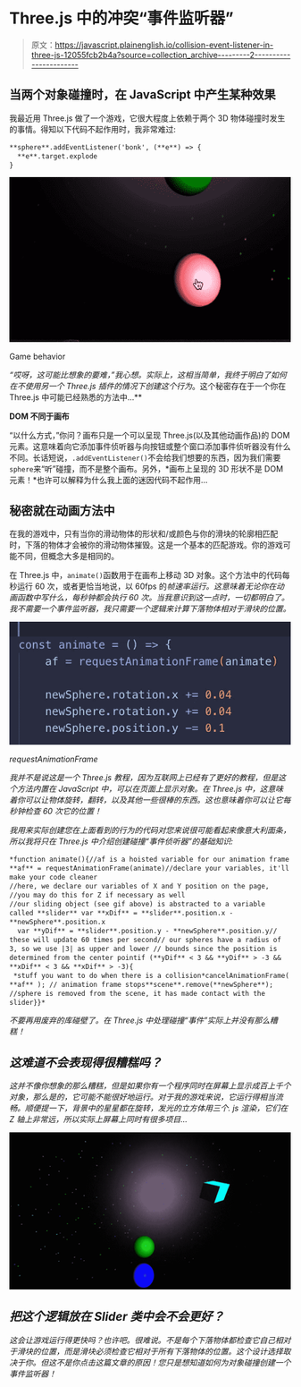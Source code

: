 # Three.js 中的冲突“事件监听器”

> 原文：<https://javascript.plainenglish.io/collision-event-listener-in-three-js-12055fcb2b4a?source=collection_archive---------2----------------------->

## 当两个对象碰撞时，在 JavaScript 中产生某种效果

我最近用 Three.js 做了一个游戏，它很大程度上依赖于两个 3D 物体碰撞时发生的事情。得知以下代码不起作用时，我非常难过:

```
**sphere**.addEventListener('bonk', (**e**) => {
  **e**.target.explode
}
```

![](img/5003552a273f1b6830fd1564d47581ea.png)

Game behavior

*“哎呀，这可能比想象的要难，”*我心想。实际上，这相当简单，我终于明白了如何在不使用另一个 Three.js 插件的情况下创建这个行为**。这个秘密存在于一个你在 Three.js 中可能已经熟悉的方法中…**

**DOM 不同于画布**

“以什么方式，”你问？画布只是一个可以呈现 Three.js(以及其他动画作品)的 DOM 元素。这意味着向它添加事件侦听器与向按钮或整个窗口添加事件侦听器没有什么不同。长话短说，`.addEventListener()`不会给我们想要的东西，因为我们需要`sphere`来“听”碰撞，而不是整个画布。另外，*画布上呈现的 3D 形状不是 DOM 元素！*也许可以解释为什么我上面的迷因代码不起作用…

## 秘密就在动画方法中

在我的游戏中，只有当你的滑动物体的形状和/或颜色与你的滑块的轮廓相匹配时，下落的物体才会被你的滑动物体摧毁。这是一个基本的匹配游戏。你的游戏可能不同，但概念大多是相同的。

在 Three.js 中，`animate()`函数用于在画布上移动 3D 对象。这个方法中的代码每秒运行 60 次，或者更恰当地说，以 60fps 的*帧速率运行。*这意味着无论你在动画函数中写什么，每秒钟都会执行 60 次*。当我意识到这一点时，一切都明白了。我不需要一个事件监听器，我只需要一个逻辑来计算下落物体相对于滑块的位置。*

*![](img/e2be50c887e0de2642af177f52304419.png)*

*requestAnimationFrame*

*我并不是说这是一个 Three.js 教程，因为互联网上已经有了更好的教程，但是这个方法内置在 JavaScript 中，可以在页面上显示对象。在 Three.js 中，这意味着你可以让物体旋转，翻转，以及其他一些很棒的东西。这也意味着你可以让它每秒钟检查 60 次它的位置！*

*我用来实际创建您在上面看到的行为的代码对您来说很可能看起来像意大利面条，所以我将只在 Three.js 中介绍创建碰撞“事件侦听器”的基础知识:*

```
*function animate(){//af is a hoisted variable for our animation frame **af** = requestAnimationFrame(animate)//declare your variables, it'll make your code cleaner
//here, we declare our variables of X and Y position on the page, //you may do this for Z if necessary as well
//our sliding object (see gif above) is abstracted to a variable called **slider** var **xDif** = **slider**.position.x - **newSphere**.position.x
  var **yDif** = **slider**.position.y - **newSphere**.position.y// these will update 60 times per second// our spheres have a radius of 3, so we use |3| as upper and lower // bounds since the position is determined from the center pointif (**yDif** < 3 && **yDif** > -3 && **xDif** < 3 && **xDif** > -3){
 *stuff you want to do when there is a collision*cancelAnimationFrame( **af** ); // animation frame stops**scene**.remove(**newSphere**); //sphere is removed from the scene, it has made contact with the slider}}*
```

*不要再用废弃的库碰壁了。在 Three.js 中处理碰撞“事件”实际上并没有那么糟糕！*

## *这难道不会表现得很糟糕吗？*

*这并不像你想象的那么糟糕，但是如果你有一个程序同时在屏幕上显示成百上千个对象，那么是的，它可能不能很好地运行。对于我的游戏来说，它运行得相当流畅。顺便提一下，背景中的星星都在旋转，发光的立方体用三个. js 渲染，它们在 Z 轴上非常远，所以实际上屏幕上同时有很多项目…*

*![](img/aac96196208a6a464efe5026f4d28f9e.png)*

## *把这个逻辑放在 Slider 类中会不会更好？*

*这会让游戏运行得更快吗？也许吧。很难说。不是每个下落物体都检查它自己相对于滑块的位置，而是滑块必须检查它相对于所有下落物体的位置。这个设计选择取决于你。但这不是你点击这篇文章的原因！您只是想知道如何为对象碰撞创建一个事件监听器！*